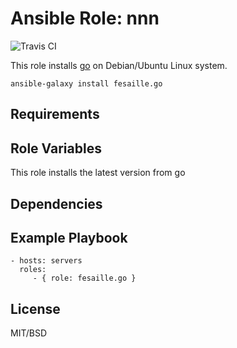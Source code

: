 # Ansible Role: nnn

![Travis CI](https://travis-ci.org/fesaille/ansible-role-go.svg?branch=master)

This role installs [go](https://golang.org/) on Debian/Ubuntu Linux system.
```terminal
ansible-galaxy install fesaille.go
```

## Requirements



## Role Variables

This role installs the latest version from go


## Dependencies



## Example Playbook

    - hosts: servers
      roles:
         - { role: fesaille.go }

## License

MIT/BSD
